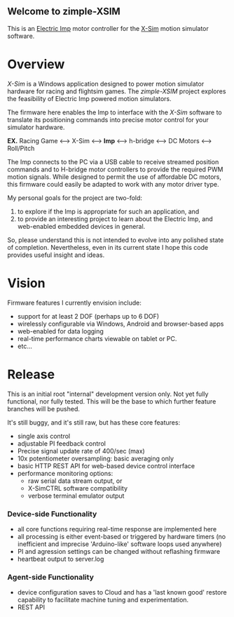 ## Welcome to zimple-XSIM ##


This is an [Electric Imp](http://electricimp.com) motor controller for the [X-Sim](http://www.x-sim.de) motion simulator software.
# Overview #

*X-Sim* is a Windows application designed to power motion simulator hardware for racing and flightsim games. The *zimple-XSIM* project explores the feasibility of Electric Imp powered motion simulators.

The firmware here enables the Imp to interface with the *X-Sim* software to translate its positioning commands into precise motor control for your simulator hardware.

**EX.**  Racing Game <--> X-Sim <--> **Imp** <--> h-bridge <--> DC Motors <--> Roll/Pitch

The Imp connects to the PC via a USB cable to receive streamed position commands and to H-bridge motor controllers to provide the required PWM motion signals. While designed to permit the use of affordable DC motors, this firmware could easily be adapted to work with any motor driver type. 

My personal goals for the project are two-fold:


1. to explore if the Imp is appropriate for such an application, and
2. to provide an interesting project to learn about the Electric Imp, and web-enabled embedded devices in general.

So, please understand this is not intended to evolve into any polished state of completion. Nevertheless, even in its current state I hope this code provides useful insight and ideas.

# Vision #
Firmware features I currently envision include:

- support for at least 2 DOF (perhaps up to 6 DOF)
- wirelessly configurable via Windows, Android and browser-based apps 
- web-enabled for data logging
- real-time performance charts viewable on tablet or PC.
- etc...
   

# Release   #
This is an initial root "internal" development version only. Not yet fully functional, nor fully tested. This will be the base to which further feature branches will be pushed.

It's still buggy, and it's still raw, but has these core features:

- single axis control
- adjustable PI feedback control
- Precise signal update rate of 400/sec (max)
- 10x potentiometer oversampling: basic averaging only
- basic HTTP REST API for web-based device control interface 
- performance monitoring options:
	- raw serial data stream output, or
	- X-SimCTRL software compatibility
	- verbose terminal emulator output


### Device-side Functionality  ###
- all core functions requiring real-time response are implemented here
- all processing is either event-based or triggered by hardware timers (no inefficient and imprecise 'Arduino-like' software loops used anywhere)
- PI and agression settings can be changed without reflashing firmware 
- heartbeat output to server.log


### Agent-side Functionality  ###
- device configuration saves to Cloud and has a 'last known good' restore capability to facilitate machine tuning and experimentation.
- REST API
